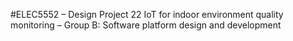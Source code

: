 #ELEC5552 – Design Project 22
IoT for indoor environment quality monitoring – Group B: Software platform design and development 
